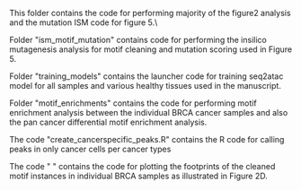 This folder contains the code for performing majority of the figure2 analysis and the mutation ISM code for figure 5.\

Folder "ism_motif_mutation" contains code for performing the insilico mutagenesis analysis for motif cleaning and mutation scoring used in Figure 5.

Folder "training_models" contains the launcher code for training seq2atac model for all samples and various healthy tissues used in the manuscript.

Folder "motif_enrichments" contains the code for performing motif enrichment analysis between the individual BRCA cancer samples and also the pan cancer differential motif enrichment analysis.

The code "create_cancerspecific_peaks.R" contains the R code for calling peaks in only cancer cells per cancer types

The code " " contains the code for plotting the footprints of the cleaned motif instances in individual BRCA samples as illustrated in Figure 2D.
